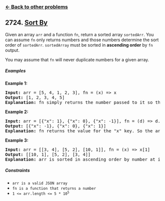 ### [&#8592; Back to other problems](../../README.md)

## 2724. [Sort By](https://leetcode.com/problems/sort-by/)

Given an array `arr` and a function `fn`, return a sorted array `sortedArr`. You can assume `fn`
only
returns numbers and those numbers determine the sort order of `sortedArr`. `sortedArray` must be
sorted
in **ascending order** by `fn` output.

You may assume that `fn` will never duplicate numbers for a given array.

##### Examples

**Example 1:**

<pre>
<b>Input:</b> arr = [5, 4, 1, 2, 3], fn = (x) => x
<b>Output:</b> [1, 2, 3, 4, 5]
<b>Explanation:</b> fn simply returns the number passed to it so the array is sorted in ascending order.
</pre>

**Example 2:**

<pre>
<b>Input:</b> arr = [{"x": 1}, {"x": 0}, {"x": -1}], fn = (d) => d.x
<b>Output:</b> [{"x": -1}, {"x": 0}, {"x": 1}]
<b>Explanation:</b> fn returns the value for the "x" key. So the array is sorted based on that value.
</pre>

**Example 3:**

<pre>
<b>Input:</b> arr = [[3, 4], [5, 2], [10, 1]], fn = (x) => x[1]
<b>Output:</b> [[10, 1], [5, 2], [3, 4]]
<b>Explanation:</b> arr is sorted in ascending order by number at index=1. 
</pre>

##### Constraints

* <code>arr is a valid JSON array</code>
* <code>fn is a function that returns a number</code>
* <code>1 <= arr.length <= 5 * 10<sup>5</sup></code>
